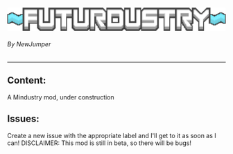 ![Logo](sprites/ui/futurdustry_logo.png)
###### By NewJumper

---
Content:
-
A Mindustry mod, under construction


Issues:
-
Create a new issue with the appropriate label and I'll get to it as soon as I can! DISCLAIMER: This mod is still in beta, so there will be bugs!
